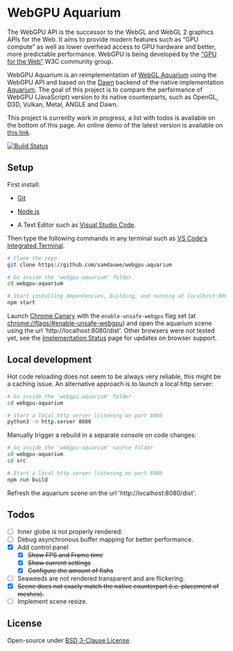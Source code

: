 # WebGPU Aquarium

The WebGPU API is the successor to the WebGL and WebGL 2 graphics APIs for the Web. It aims to provide modern features such as “GPU compute” as well as lower overhead access to GPU hardware and better, more predictable performance. WebGPU is being developed by the [“GPU for the Web”](https://www.w3.org/community/gpu/) W3C community group.


WebGPU Aquarium is an reimplementation of [WebGL Aquarium](https://github.com/WebGLSamples/WebGLSamples.github.io) using the WebGPU API and based on the [Dawn](https://dawn.googlesource.com/dawn) backend of the native implementation [Aquarium](https://github.com/webatintel/aquarium). The goal of this project is to compare the performance of WebGPU (JavaScript) version to its native counterparts, such as OpenGL, D3D, Vulkan, Metal, ANGLE and Dawn.

This project is currenlty work in progress, a list with todos is available on the bottom of this page. An online demo of the latest version is available on [this link](http://samdauwe.github.io/webgpu-aquarium/dist).

[![Build Status](https://travis-ci.org/samdauwe/webgpu-aquarium.svg?branch=master)](https://travis-ci.org/samdauwe/webgpu-aquarium)

## Setup

First install:

- [Git](https://git-scm.com/)

- [Node.js](https://nodejs.org/en/)

- A Text Editor such as [Visual Studio Code](https://code.visualstudio.com/).

Then type the following commands in any terminal such as [VS Code's Integrated Terminal](https://code.visualstudio.com/docs/editor/integrated-terminal).

```bash
# Clone the repo
git clone https://github.com/samdauwe/webgpu-aquarium

# Go inside the 'webgpu-aquarium' folder
cd webgpu-aquarium

# Start installing dependencies, building, and running at localhost:8080
npm start
```

Launch [Chrome Canary](https://www.google.com/chrome/canary/) with the `enable-unsafe-webgpu` flag set (at [chrome://flags/#enable-unsafe-webgpu](chrome://flags/#enable-unsafe-webgpu)) and open the aquarium scene using the url 'http://localhost:8080/dist'. Other browsers were not tested yet, see the [Implementation Status](https://github.com/gpuweb/gpuweb/wiki/Implementation-Status) page for updates on browser support.

## Local development

Hot code reloading does not seem to be always very reliable, this might be a caching issue. An alternative approach is to launch a local http server:

```bash
# Go inside the 'webgpu-aquarium' folder
cd webgpu-aquarium

# Start a local http server listening on port 8080
python3 -m http.server 8080
```

Manually trigger a rebuild in a separate console on code changes:

```bash
# Go inside the 'webgpu-aquarium' source folder
cd webgpu-aquarium
cd src

# Start a local http server listening on port 8080
npm run build
```

Refresh the aquarium scene on the url 'http://localhost:8080/dist'.

## Todos

* [ ] Inner globe is not properly rendered.
* [ ] Debug asynchronous buffer mapping for better performance.
* [x] Add control panel
  * [x] ~~Show FPS and Frame time~~
  * [x] ~~Show current settings~~
  * [x] ~~Configure the amount of fishs~~
* [ ] Seaweeds are not rendered transparent and are flickering.
* [x] ~~Scene does not exacly match the native counterpart (i.e. placement of meshes).~~
* [ ] Implement scene resize.

## License

Open-source under [BSD 3-Clause License](https://opensource.org/licenses/BSD-3-Clause).
